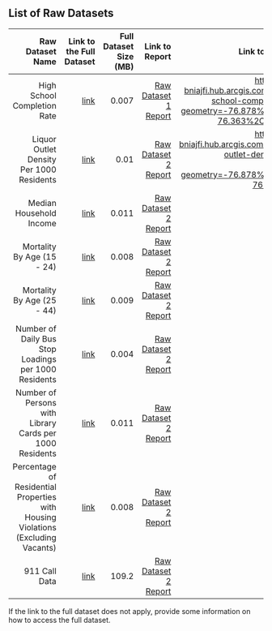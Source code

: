 
## List of Raw Datasets


| Raw Dataset Name | Link to the Full Dataset   | Full Dataset Size (MB)  | Link to Report | Link to Original Source |
| ---:| ---: | ---: | ---: | --:|
| High School Completion Rate | [link](link/to/full/dataset1) | 0.007 | [Raw Dataset 1 Report](link/to/report1)|https://vital-signs-bniajfi.hub.arcgis.com/datasets/high-school-completion-rate/data?geometry=-76.878%2C39.192%2C-76.363%2C39.378&page=5|
| Liquor Outlet Density Per 1000 Residents | [link](link/to/full/dataset2) | 0.01 | [Raw Dataset 2 Report](link/to/report2)|https://vital-signs-bniajfi.hub.arcgis.com/datasets/liquor-outlet-density-per-1000-residents/data?geometry=-76.878%2C39.192%2C-76.363%2C39.378|
| Median Household Income | [link](link/to/full/dataset2) | 0.011 | [Raw Dataset 2 Report](link/to/report2)| |
| Mortality By Age (15 - 24) | [link](link/to/full/dataset2) | 0.008 | [Raw Dataset 2 Report](link/to/report2)| |
| Mortality By Age (25 - 44) | [link](link/to/full/dataset2) | 0.009 | [Raw Dataset 2 Report](link/to/report2)| |
| Number of Daily Bus Stop Loadings per 1000 Residents | [link](link/to/full/dataset2) | 0.004 | [Raw Dataset 2 Report](link/to/report2)| |
| Number of Persons with Library Cards per 1000 Residents | [link](link/to/full/dataset2) | 0.011 | [Raw Dataset 2 Report](link/to/report2)| |
| Percentage of Residential Properties with Housing Violations (Excluding Vacants) | [link](link/to/full/dataset2) | 0.008 | [Raw Dataset 2 Report](link/to/report2)| |
| 911 Call Data | [link](link/to/full/dataset2) | 109.2 | [Raw Dataset 2 Report](link/to/report2)| ...|
If the link to the full dataset does not apply, provide some information on how to access the full dataset. 


